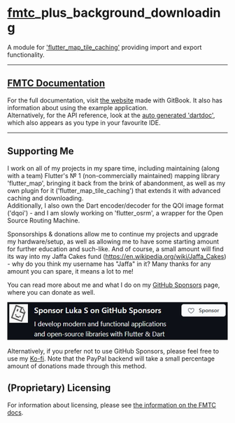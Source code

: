 # [fmtc](https://pub.dev/packages/flutter_map_tile_caching)_plus_background_downloading

A module for ['flutter_map_tile_caching'](https://pub.dev/packages/flutter_map_tile_caching) providing import and export functionality.

---

## [FMTC Documentation](https://fmtc.jaffaketchup.dev)

For the full documentation, visit [the website](https://fmtc.jaffaketchup.dev) made with GitBook. It also has information about using the example application.  
Alternatively, for the API reference, look at the [auto generated 'dartdoc'](https://pub.dev/documentation/fmtc_plus_background_downloading/latest/fmtc_plus_background_downloading/fmtc_plus_background_downloading-library.html), which also appears as you type in your favourite IDE.

---

## Supporting Me

I work on all of my projects in my spare time, including maintaining (along with a team) Flutter's № 1 (non-commercially maintained) mapping library 'flutter_map', bringing it back from the brink of abandonment, as well as my own plugin for it ('flutter_map_tile_caching') that extends it with advanced caching and downloading.  
Additionally, I also own the Dart encoder/decoder for the QOI image format ('dqoi') - and I am slowly working on 'flutter_osrm', a wrapper for the Open Source Routing Machine.

Sponsorships & donations allow me to continue my projects and upgrade my hardware/setup, as well as allowing me to have some starting amount for further education and such-like.
And of course, a small amount will find its way into my Jaffa Cakes fund (<https://en.wikipedia.org/wiki/Jaffa_Cakes>) - why do you think my username has "Jaffa" in it?
Many thanks for any amount you can spare, it means a lot to me!

You can read more about me and what I do on my [GitHub Sponsors](https://github.com/sponsors/JaffaKetchup) page, where you can donate as well.

[![Sponsor Me Via GitHub Sponsors](GitHubSponsorsImage.jpg)](https://github.com/sponsors/JaffaKetchup)

Alternatively, if you prefer not to use GitHub Sponsors, please feel free to use my [Ko-fi](https://ko-fi.com/jaffaketchup). Note that the PayPal backend will take a small percentage amount of donations made through this method.

## (Proprietary) Licensing

For information about licensing, please see [the information on the FMTC docs](https://fmtc.jaffaketchup.dev/#proprietary-licensing).
